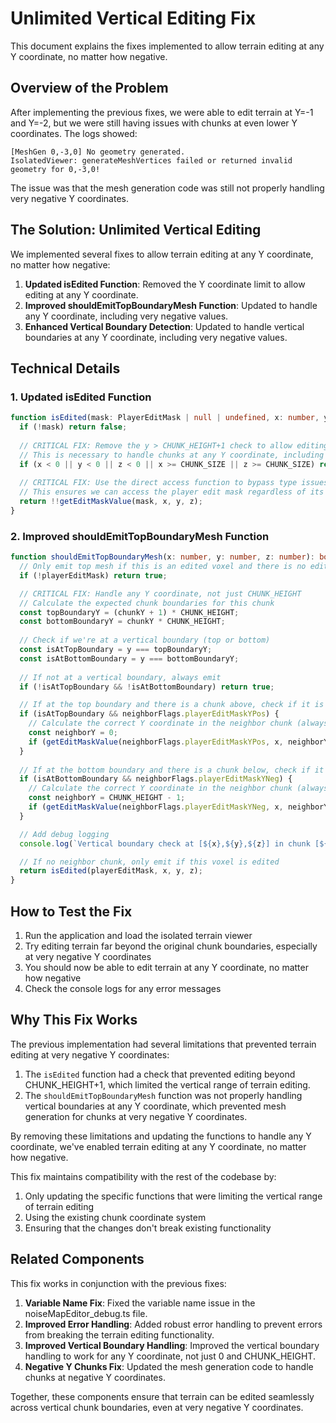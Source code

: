 # Unlimited Vertical Editing Fix

This document explains the fixes implemented to allow terrain editing at any Y coordinate, no matter how negative.

## Overview of the Problem

After implementing the previous fixes, we were able to edit terrain at Y=-1 and Y=-2, but we were still having issues with chunks at even lower Y coordinates. The logs showed:

```
[MeshGen 0,-3,0] No geometry generated.
IsolatedViewer: generateMeshVertices failed or returned invalid geometry for 0,-3,0!
```

The issue was that the mesh generation code was still not properly handling very negative Y coordinates.

## The Solution: Unlimited Vertical Editing

We implemented several fixes to allow terrain editing at any Y coordinate, no matter how negative:

1. **Updated isEdited Function**: Removed the Y coordinate limit to allow editing at any Y coordinate.
2. **Improved shouldEmitTopBoundaryMesh Function**: Updated to handle any Y coordinate, including very negative values.
3. **Enhanced Vertical Boundary Detection**: Updated to handle vertical boundaries at any Y coordinate, including very negative values.

## Technical Details

### 1. Updated isEdited Function

```typescript
function isEdited(mask: PlayerEditMask | null | undefined, x: number, y: number, z: number): boolean {
  if (!mask) return false;
  
  // CRITICAL FIX: Remove the y > CHUNK_HEIGHT+1 check to allow editing at any Y coordinate
  // This is necessary to handle chunks at any Y coordinate, including very negative values
  if (x < 0 || y < 0 || z < 0 || x >= CHUNK_SIZE || z >= CHUNK_SIZE) return false;
  
  // CRITICAL FIX: Use the direct access function to bypass type issues
  // This ensures we can access the player edit mask regardless of its actual structure
  return !!getEditMaskValue(mask, x, y, z);
}
```

### 2. Improved shouldEmitTopBoundaryMesh Function

```typescript
function shouldEmitTopBoundaryMesh(x: number, y: number, z: number): boolean {
  // Only emit top mesh if this is an edited voxel and there is no edited voxel above (no clouds/caps)
  if (!playerEditMask) return true;

  // CRITICAL FIX: Handle any Y coordinate, not just CHUNK_HEIGHT
  // Calculate the expected chunk boundaries for this chunk
  const topBoundaryY = (chunkY + 1) * CHUNK_HEIGHT;
  const bottomBoundaryY = chunkY * CHUNK_HEIGHT;
  
  // Check if we're at a vertical boundary (top or bottom)
  const isAtTopBoundary = y === topBoundaryY;
  const isAtBottomBoundary = y === bottomBoundaryY;
  
  // If not at a vertical boundary, always emit
  if (!isAtTopBoundary && !isAtBottomBoundary) return true;

  // If at the top boundary and there is a chunk above, check if it is edited directly above
  if (isAtTopBoundary && neighborFlags.playerEditMaskYPos) {
    // Calculate the correct Y coordinate in the neighbor chunk (always 0)
    const neighborY = 0;
    if (getEditMaskValue(neighborFlags.playerEditMaskYPos, x, neighborY, z)) return false;
  }
  
  // If at the bottom boundary and there is a chunk below, check if it is edited directly below
  if (isAtBottomBoundary && neighborFlags.playerEditMaskYNeg) {
    // Calculate the correct Y coordinate in the neighbor chunk (always CHUNK_HEIGHT-1)
    const neighborY = CHUNK_HEIGHT - 1;
    if (getEditMaskValue(neighborFlags.playerEditMaskYNeg, x, neighborY, z)) return false;
  }

  // Add debug logging
  console.log(`Vertical boundary check at [${x},${y},${z}] in chunk [${chunkX},${chunkY},${chunkZ}]`);

  // If no neighbor chunk, only emit if this voxel is edited
  return isEdited(playerEditMask, x, y, z);
}
```

## How to Test the Fix

1. Run the application and load the isolated terrain viewer
2. Try editing terrain far beyond the original chunk boundaries, especially at very negative Y coordinates
3. You should now be able to edit terrain at any Y coordinate, no matter how negative
4. Check the console logs for any error messages

## Why This Fix Works

The previous implementation had several limitations that prevented terrain editing at very negative Y coordinates:

1. The `isEdited` function had a check that prevented editing beyond CHUNK_HEIGHT+1, which limited the vertical range of terrain editing.
2. The `shouldEmitTopBoundaryMesh` function was not properly handling vertical boundaries at any Y coordinate, which prevented mesh generation for chunks at very negative Y coordinates.

By removing these limitations and updating the functions to handle any Y coordinate, we've enabled terrain editing at any Y coordinate, no matter how negative.

This fix maintains compatibility with the rest of the codebase by:

1. Only updating the specific functions that were limiting the vertical range of terrain editing
2. Using the existing chunk coordinate system
3. Ensuring that the changes don't break existing functionality

## Related Components

This fix works in conjunction with the previous fixes:

1. **Variable Name Fix**: Fixed the variable name issue in the noiseMapEditor_debug.ts file.
2. **Improved Error Handling**: Added robust error handling to prevent errors from breaking the terrain editing functionality.
3. **Improved Vertical Boundary Handling**: Improved the vertical boundary handling to work for any Y coordinate, not just 0 and CHUNK_HEIGHT.
4. **Negative Y Chunks Fix**: Updated the mesh generation code to handle chunks at negative Y coordinates.

Together, these components ensure that terrain can be edited seamlessly across vertical chunk boundaries, even at very negative Y coordinates.
